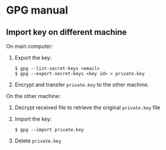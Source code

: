 # GPG manual

## Import key on different machine

On main computer:

1. Export the key:

    ```
    $ gpg --list-secret-keys <email>
    $ gpg --export-secret-keys <key id> > private.key
    ```

2. Encrypt and transfer `private.key` to the other machine.

On the other machine:

1. Decrypt received file to retrieve the original `private.key` file
2. Import the key:

    ```
    $ gpg --import private.key
    ```

3. Delete `private.key`
